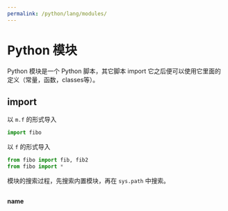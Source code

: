 ```yaml
---
permalink: /python/lang/modules/
---
```


# Python 模块

Python 模块是一个 Python 脚本，其它脚本 import 它之后便可以使用它里面的定义（常量，函数，classes等）。

## import

以 `m.f` 的形式导入

```py
import fibo
```

以 `f` 的形式导入

```py
from fibo import fib, fib2
from fibo import *
```

模块的搜索过程，先搜索内置模块，再在 `sys.path` 中搜索。

##

__name__
